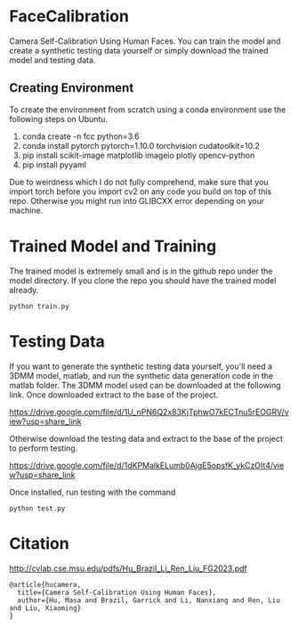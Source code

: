 # FaceCalibration
Camera Self-Calibration Using Human Faces. You can train the model and create a synthetic testing data yourself or simply download the trained model and testing data.

## Creating Environment
To create the environment from scratch using a conda environment use the following steps on Ubuntu.

1. conda create -n fcc python=3.6
2. conda install pytorch pytorch=1.10.0 torchvision cudatoolkit=10.2
3. pip install scikit-image matplotlib imageio plotly opencv-python             
4. pip install pyyaml

Due to weirdness which I do not fully comprehend, make sure that you import torch before you import cv2 on any code you build on top of this repo. Otherwise you might run into GLIBCXX error depending on your machine.

# Trained Model and Training
The trained model is extremely small and is in the github repo under the model directory. If you clone the repo you should have the trained model already.

```
python train.py
```

# Testing Data
If you want to generate the synthetic testing data yourself, you'll need a 3DMM model, matlab, and run the synthetic data generation code in the matlab folder. The 3DMM model used can be downloaded at the following link. Once downloaded extract to the base of the project.


https://drive.google.com/file/d/1U_nPN6Q2x83KjTphwO7kECTnu5rEOGRV/view?usp=share_link


Otherwise download the testing data and extract to the base of the project to perform testing. 

https://drive.google.com/file/d/1dKPMalkELumb0AjgE5opsfK_ykCzOIt4/view?usp=share_link


Once installed, run testing with the command

```
python test.py
```

# Citation
http://cvlab.cse.msu.edu/pdfs/Hu_Brazil_Li_Ren_Liu_FG2023.pdf

```
@article{hucamera,
  title={Camera Self-Calibration Using Human Faces},
  author={Hu, Masa and Brazil, Garrick and Li, Nanxiang and Ren, Liu and Liu, Xiaoming}
}
```
